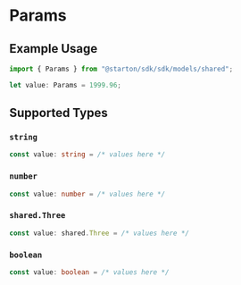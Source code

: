 # Params

## Example Usage

```typescript
import { Params } from "@starton/sdk/sdk/models/shared";

let value: Params = 1999.96;
```

## Supported Types

### `string`

```typescript
const value: string = /* values here */
```

### `number`

```typescript
const value: number = /* values here */
```

### `shared.Three`

```typescript
const value: shared.Three = /* values here */
```

### `boolean`

```typescript
const value: boolean = /* values here */
```

